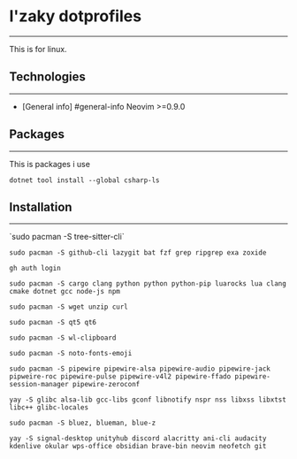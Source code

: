 # I'zaky dotprofiles

<hr>

This is for linux.

## Technologies

<hr>

- [General info] #general-info
  Neovim >=0.9.0

## Packages

<hr>
This is packages i use

`dotnet tool install --global csharp-ls`

## Installation

<hr>
`sudo pacman -S tree-sitter-cli`

`sudo pacman -S github-cli lazygit bat fzf grep ripgrep exa zoxide`

`gh auth login`

`sudo pacman -S cargo clang python python python-pip luarocks lua clang cmake dotnet gcc node-js npm`

`sudo pacman -S wget unzip curl `

`sudo pacman -S qt5 qt6`

`sudo pacman -S wl-clipboard`

`sudo pacman -S noto-fonts-emoji`

`sudo pacman -S pipewire pipewire-alsa pipewire-audio pipewire-jack pipweire-roc pipewire-pulse pipewire-v4l2 pipewire-ffado pipewire-session-manager pipewire-zeroconf`

`yay -S glibc alsa-lib gcc-libs gconf libnotify nspr nss libxss libxtst libc++ glibc-locales`

`sudo pacman -S bluez, blueman, blue-z`

`yay -S signal-desktop unityhub discord alacritty ani-cli audacity kdenlive okular wps-office obsidian brave-bin neovim neofetch git`
